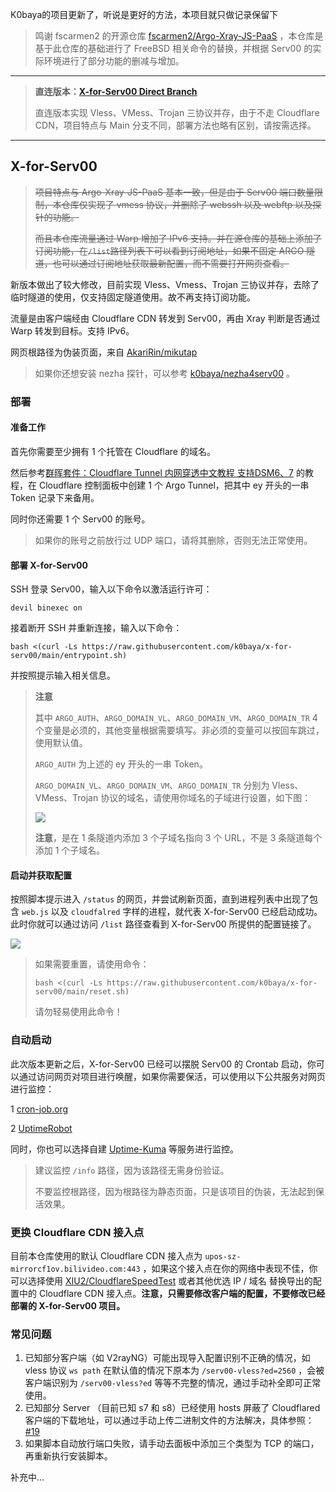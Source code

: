 K0baya的项目更新了，听说是更好的方法，本项目就只做记录保留下

>鸣谢 fscarmen2 的开源仓库 [fscarmen2/Argo-Xray-JS-PaaS](https://github.com/fscarmen2/Argo-Xray-JS-PaaS) ，本仓库是基于此仓库的基础进行了 FreeBSD 相关命令的替换，并根据 Serv00 的实际环境进行了部分功能的删减与增加。
----
>**直连版本：[X-for-Serv00 Direct Branch](https://github.com/k0baya/X-for-serv00/tree/direct)**
>
>直连版本实现 Vless、VMess、Trojan 三协议并存，由于不走 Cloudflare CDN，项目特点与 Main 分支不同，部署方法也略有区别，请按需选择。
----
## X-for-Serv00

>~~项目特点与 Argo-Xray-JS-PaaS 基本一致，但是由于 Serv00 端口数量限制，本仓库仅实现了 vmess 协议，并删除了 webssh 以及 webftp 以及探针的功能。~~
>
>~~而且本仓库流量通过 Warp 增加了 IPv6 支持。并在源仓库的基础上添加了订阅功能，在`/list`路径列表下可以看到订阅地址，如果不固定 ARGO 隧道，也可以通过订阅地址获取最新配置，而不需要打开网页查看。~~

新版本做出了较大修改，目前实现 Vless、Vmess、Trojan 三协议并存，去除了临时隧道的使用，仅支持固定隧道使用。故不再支持订阅功能。

流量是由客户端经由 Cloudflare CDN 转发到 Serv00，再由 Xray 判断是否通过 Warp 转发到目标。支持 IPv6。

网页根路径为伪装页面，来自 [AkariRin/mikutap](https://github.com/AkariRin/mikutap)

>如果你还想安装 nezha 探针，可以参考 [k0baya/nezha4serv00](https://github.com/k0baya/nezha4serv00) 。

### 部署
#### 准备工作

首先你需要至少拥有 1 个托管在 Cloudflare 的域名。

然后参考[群晖套件：Cloudflare Tunnel 内网穿透中文教程 支持DSM6、7](https://imnks.com/5984.html) 的教程，在 Cloudflare 控制面板中创建 1 个 Argo Tunnel，把其中 ey 开头的一串 Token 记录下来备用。

同时你还需要 1 个 Serv00 的账号。

>如果你的账号之前放行过 UDP 端口，请将其删除，否则无法正常使用。

#### 部署 X-for-Serv00

SSH 登录 Serv00，输入以下命令以激活运行许可：
```shell
devil binexec on
```
接着断开 SSH 并重新连接，输入以下命令：
```shell
bash <(curl -Ls https://raw.githubusercontent.com/k0baya/x-for-serv00/main/entrypoint.sh)
```
并按照提示输入相关信息。

>**注意**
>
>其中 `ARGO_AUTH`、`ARGO_DOMAIN_VL`、`ARGO_DOMAIN_VM`、`ARGO_DOMAIN_TR` 4 个变量是必须的，其他变量根据需要填写。非必须的变量可以按回车跳过，使用默认值。
>
>`ARGO_AUTH` 为上述的 ey 开头的一串 Token。
>
>`ARGO_DOMAIN_VL`、`ARGO_DOMAIN_VM`、`ARGO_DOMAIN_TR` 分别为 Vless、VMess、Trojan 协议的域名，请使用你域名的子域进行设置，如下图：
>
>![](/pic/argo.png)
>
>**注意**，是在 1 条隧道内添加 3 个子域名指向 3 个 URL，不是 3 条隧道每个添加 1 个子域名。


#### 启动并获取配置

按照脚本提示进入 `/status` 的网页，并尝试刷新页面，直到进程列表中出现了包含 `web.js` 以及 `cloudfalred` 字样的进程，就代表 X-for-Serv00 已经启动成功。此时你就可以通过访问 `/list` 路径查看到 X-for-Serv00 所提供的配置链接了。

![](/pic/process.png)

>如果需要重置，请使用命令：
>```shell
>bash <(curl -Ls https://raw.githubusercontent.com/k0baya/x-for-serv00/main/reset.sh)
>```
>请勿轻易使用此命令！
### 自动启动

此次版本更新之后，X-for-Serv00 已经可以摆脱 Serv00 的 Crontab 启动，你可以通过访问网页对项目进行唤醒，如果你需要保活，可以使用以下公共服务对网页进行监控：

1 [cron-job.org](https://console.cron-job.org)

2 [UptimeRobot](https://uptimerobot.com/) 

同时，你也可以选择自建 [Uptime-Kuma](https://github.com/louislam/uptime-kuma) 等服务进行监控。

>建议监控 `/info` 路径，因为该路径无需身份验证。
>
>不要监控根路径，因为根路径为静态页面，只是该项目的伪装，无法起到保活效果。

### 更换 Cloudflare CDN 接入点

目前本仓库使用的默认 Cloudflare CDN 接入点为 `upos-sz-mirrorcf1ov.bilivideo.com:443` ，如果这个接入点在你的网络中表现不佳，你可以选择使用 [XIU2/CloudflareSpeedTest](https://github.com/XIU2/CloudflareSpeedTest) 或者其他优选 IP / 域名 替换导出的配置中的 Cloudflare CDN 接入点。**注意，只需要修改客户端的配置，不要修改已经部署的 X-for-Serv00 项目。**

### 常见问题
1. 已知部分客户端（如 V2rayNG）可能出现导入配置识别不正确的情况，如 vless 协议 `ws path` 在默认值的情况下原本为 `/serv00-vless?ed=2560` ，会被客户端识别为 `/serv00-vless?ed` 等等不完整的情况，通过手动补全即可正常使用。
2. 已知部分 Server （目前已知 s7 和 s8）已经使用 hosts 屏蔽了 Cloudflared 客户端的下载地址，可以通过手动上传二进制文件的方法解决，具体参照：[#19](https://github.com/k0baya/X-for-serv00/issues/19#issuecomment-2266315320)
3. 如果脚本自动放行端口失败，请手动去面板中添加三个类型为 TCP 的端口，再重新执行安装脚本。

补充中... 
